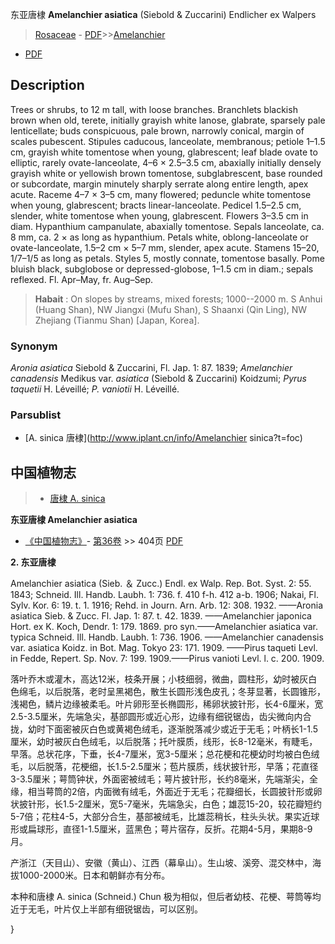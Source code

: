 东亚唐棣 **Amelanchier asiatica** (Siebold & Zuccarini) Endlicher ex Walpers

> [Rosaceae](http://www.iplant.cn/info/Rosaceae?t=foc) - [PDF](http://www.iplant.cn/foc/pdf/Rosaceae.pdf)>>[Amelanchier](http://www.iplant.cn/info/Amelanchier?t=foc)
 - [PDF](http://www.iplant.cn/foc/pdf/Amelanchier.pdf)

## Description

Trees or shrubs, to 12 m tall, with loose branches. Branchlets blackish brown when old, terete, initially grayish white lanose, glabrate, sparsely pale lenticellate; buds conspicuous, pale brown, narrowly conical, margin of scales pubescent. Stipules caducous, lanceolate, membranous; petiole 1–1.5 cm, grayish white tomentose when young, glabrescent; leaf blade ovate to elliptic, rarely ovate-lanceolate, 4–6 × 2.5–3.5 cm, abaxially initially densely grayish white or yellowish brown tomentose, subglabrescent, base rounded or subcordate, margin minutely sharply serrate along entire length, apex acute. Raceme 4–7 × 3–5 cm, many flowered; peduncle white tomentose when young, glabrescent; bracts linear-lanceolate. Pedicel 1.5–2.5 cm, slender, white tomentose when young, glabrescent. Flowers 3–3.5 cm in diam. Hypanthium campanulate, abaxially tomentose. Sepals lanceolate, ca. 8 mm, ca. 2 × as long as hypanthium. Petals white, oblong-lanceolate or ovate-lanceolate, 1.5–2 cm × 5–7 mm, slender, apex acute. Stamens 15–20, 1/7–1/5 as long as petals. Styles 5, mostly connate, tomentose basally. Pome bluish black, subglobose or depressed-globose, 1–1.5 cm in diam.; sepals reflexed. Fl. Apr–May, fr. Aug–Sep.

> **Habait** : 
> On slopes by streams, mixed forests; 1000--2000 m. S Anhui (Huang Shan), NW Jiangxi (Mufu Shan), S Shaanxi (Qin Ling), NW Zhejiang (Tianmu Shan) [Japan, Korea].

### Synonym
*Aronia asiatica* Siebold & Zuccarini, Fl. Jap. 1: 87. 1839; *Amelanchier canadensis* Medikus var. *asiatica* (Siebold & Zuccarini) Koidzumi; *Pyrus taquetii* H. Léveillé; *P. vaniotii* H. Léveillé.

### Parsublist

* [A.  sinica  唐棣](http://www.iplant.cn/info/Amelanchier sinica?t=foc)

## 中国植物志

> * [唐棣  A.  sinica](Amelanchier-sinica-唐棣.md)

**东亚唐棣 Amelanchier asiatica**

* [《中国植物志》](http://www.iplant.cn/frps)- [第36卷](http://www.iplant.cn/frps/vol/36) >> 404页 [PDF](http://www.iplant.cn/frps/pdf/36/404.PDF)

**2. 东亚唐棣**

Amelanchier asiatica (Sieb. ＆ Zucc.) Endl. ex Walp. Rep. Bot. Syst. 2: 55. 1843; Schneid. Ill. Handb. Laubh. 1: 736. f. 410 f-h. 412 a-b. 1906; Nakai, Fl. Sylv. Kor. 6: 19. t. 1. 1916; Rehd. in Journ. Arn. Arb. 12: 308. 1932. ——Aronia asiatica Sieb. & Zucc. Fl. Jap. 1: 87. t. 42. 1839. ——Amelanchier japonica Hort. ex K. Koch, Dendr. 1: 179. 1869. pro syn.——Amelanchier asiatica var. typica Schneid. Ill. Handb. Laubh. 1: 736. 1906. ——Amelanchier canadensis var. asiatica Koidz. in Bot. Mag. Tokyo 23: 171. 1909. ——Pirus taqueti Levl. in Fedde, Repert. Sp. Nov. 7: 199. 1909.——Pirus vanioti Levl. l. c. 200. 1909.

落叶乔木或灌木，高达12米，枝条开展；小枝细弱，微曲，圆柱形，幼时被灰白色绵毛，以后脱落，老时呈黑褐色，散生长圆形浅色皮孔；冬芽显著，长圆锥形，浅褐色，鳞片边缘被柔毛。叶片卵形至长椭圆形，稀卵状披针形，长4-6厘米，宽2.5-3.5厘米，先端急尖，基部圆形或近心形，边缘有细锐锯齿，齿尖微向内合拢，幼时下面密被灰白色或黄褐色绒毛，逐渐脱落减少或近于无毛；叶柄长1-1.5厘米，幼时被灰白色绒毛，以后脱落；托叶膜质，线形，长8-12毫米，有睫毛，早落。总状花序，下垂，长4-7厘米，宽3-5厘米；总花梗和花梗幼时均被白色绒毛，以后脱落，花梗细，长1.5-2.5厘米；苞片膜质，线状披针形，早落；花直径3-3.5厘米；萼筒钟状，外面密被绒毛；萼片披针形，长约8毫米，先端渐尖，全缘，相当萼筒的2倍，内面微有绒毛，外面近于无毛；花瓣细长，长圆披针形或卵状披针形，长1.5-2厘米，宽5-7毫米，先端急尖，白色；雄蕊15-20，较花瓣短约5-7倍；花柱4-5，大部分合生，基部被绒毛，比雄蕊稍长，柱头头状。果实近球形或扁球形，直径1-1.5厘米，蓝黑色；萼片宿存，反折。花期4-5月，果期8-9月。

产浙江（天目山）、安徽（黄山）、江西（幕阜山）。生山坡、溪旁、混交林中，海拔1000-2000米。日本和朝鲜亦有分布。

本种和唐棣 A. sinica (Schneid.) Chun 极为相似，但后者幼枝、花梗、萼筒等均近于无毛，叶片仅上半部有细锐锯齿，可以区别。

}